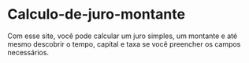 # Calculo-de-juro-montante
Com esse site, você pode calcular um juro simples, um montante e até mesmo descobrir o tempo, capital e taxa se você preencher os campos necessários.
